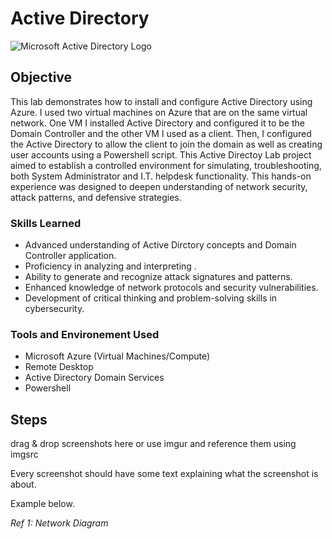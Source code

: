 # Active Directory
<img src="https://i.imgur.com/pU5A58S.png" alt="Microsoft Active Directory Logo"/>

## Objective


This lab demonstrates how to install and configure Active Directory using Azure. I used two virtual machines on Azure that are on the same virtual network. One VM I installed Active Directory and configured it to be the Domain Controller and the other VM I used as a client. Then, I configured the Active Directory to allow the client to join the domain as well as creating user accounts using a Powershell script. This Active Directoy Lab project aimed to establish a controlled environment for simulating, troubleshooting,  both System Administrator and I.T. helpdesk functionality. This hands-on experience was designed to deepen understanding of network security, attack patterns, and defensive strategies.

### Skills Learned

- Advanced understanding of Active Dirctory concepts and Domain Controller application.
- Proficiency in analyzing and interpreting .
- Ability to generate and recognize attack signatures and patterns.
- Enhanced knowledge of network protocols and security vulnerabilities.
- Development of critical thinking and problem-solving skills in cybersecurity.

### Tools and Environement Used

- Microsoft Azure (Virtual Machines/Compute)
- Remote Desktop
- Active Directory Domain Services
- Powershell

## Steps
drag & drop screenshots here or use imgur and reference them using imgsrc

Every screenshot should have some text explaining what the screenshot is about.

Example below.

*Ref 1: Network Diagram*
